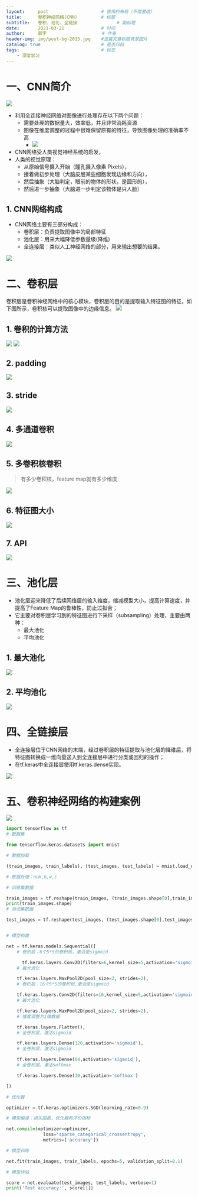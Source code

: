 ```yaml
---
layout:     post                    # 使用的布局（不需要改）
title:      卷积神经网络(CNN)		    # 标题 
subtitle:   卷积、池化、全链接   			# 副标题
date:       2021-03-21              # 时间
author:     新宇                     # 作者
header-img: img/post-bg-2015.jpg    #这篇文章标题背景图片
catalog: true                       # 是否归档
tags:                               # 标签
    - 深度学习
---
```

# 一、CNN简介
![](https://tva1.sinaimg.cn/large/008eGmZEly1goql7dhpnlj30l208atca.jpg)
- 利用全连接神经网络对图像进行处理存在以下两个问题：
	- 需要处理的数据量大，效率低，并且非常消耗资源
	- 图像在维度调整的过程中很难保留原有的特征，导致图像处理的准确率不高
		- ![](https://tva1.sinaimg.cn/large/008eGmZEly1goql8zfr8nj30lm0amgn3.jpg)
- CNN网络受人类视觉神经系统的启发，
- 人类的视觉原理：
	- 从原始信号摄入开始（瞳孔摄入像素 Pixels），
	- 接着做初步处理（大脑皮层某些细胞发现边缘和方向），
	- 然后抽象（大脑判定，眼前的物体的形状，是圆形的），
	- 然后进一步抽象（大脑进一步判定该物体是只人脸）

## 1. CNN网络构成
- CNN网络主要有三部分构成：
	- 卷积层：负责提取图像中的局部特征
	- 池化层：用来大幅降低参数量级(降维)
	- 全连接层：类似人工神经网络的部分，用来输出想要的结果。

![](https://tva1.sinaimg.cn/large/008eGmZEly1goqld39p53j30lf04tjs6.jpg)

# 二、卷积层
卷积层是卷积神经网络中的核心模块，卷积层的目的是提取输入特征图的特征，如下图所示，卷积核可以提取图像中的边缘信息。
![](https://tva1.sinaimg.cn/large/008eGmZEly1goqldpia18j30kq09vdkb.jpg)

## 1. 卷积的计算方法
![](https://tva1.sinaimg.cn/large/008eGmZEly1goqlo2zb7xj30m00ihdi9.jpg)
![](https://tva1.sinaimg.cn/large/008eGmZEly1goqloc0svhj30ll0hg40t.jpg)

## 2. padding
![](https://tva1.sinaimg.cn/large/008eGmZEly1goqlol0ayfj30ll0dgwfu.jpg)

## 3. stride
![](https://tva1.sinaimg.cn/large/008eGmZEly1goqlp58jc0j30l90a4q42.jpg)

## 4. 多通道卷积
![](https://tva1.sinaimg.cn/large/008eGmZEly1gosiwlmd9tj30ma0l4n0p.jpg)

## 5. 多卷积核卷积
> 有多少卷积核，feature map就有多少维度

![](https://tva1.sinaimg.cn/large/008eGmZEly1gosix8ncgjj30ln0b8jsx.jpg)

## 6. 特征图大小
![](https://tva1.sinaimg.cn/large/008eGmZEly1gosixyjapij30lw0en0ue.jpg)

## 7. API
![](https://tva1.sinaimg.cn/large/008eGmZEly1gosiybf0u3j30lv0cwq7d.jpg)

# 三、池化层
- 池化层迎来降低了后续网络层的输入维度，缩减模型大小，提高计算速度，并提高了Feature Map的鲁棒性，防止过拟合；
- 它主要对卷积层学习到的特征图进行下采样（subsampling）处理，主要由两种：
	- 最大池化
	- 平均池化

## 1. 最大池化
![](https://tva1.sinaimg.cn/large/008eGmZEly1gosj09f1s9j30lh0i8wgd.jpg)

## 2. 平均池化
![](https://tva1.sinaimg.cn/large/008eGmZEly1gosj0hhidij30li0c9dh2.jpg)


# 四、全链接层
- 全连接层位于CNN网络的末端，经过卷积层的特征提取与池化层的降维后，将特征图转换成一维向量送入到全连接层中进行分类或回归的操作；
- 在tf.keras中全连接层使用tf.keras.dense实现。

![](https://tva1.sinaimg.cn/large/008eGmZEly1gosj1389iqj30ky09a403.jpg)


# 五、卷积神经网络的构建案例
![](https://tva1.sinaimg.cn/large/008eGmZEly1gosj20bz5lj30lu0930uj.jpg)

```python
import tensorflow as tf
# 数据集

from tensorflow.keras.datasets import mnist

# 数据加载

(train_images, train_labels), (test_images, test_labels) = mnist.load_data()

# 数据处理：num,h,w,c

# 训练集数据

train_images = tf.reshape(train_images, (train_images.shape[0],train_images.shape[1],train_images.shape[2], 1))
print(train_images.shape)
# 测试集数据

test_images = tf.reshape(test_images, (test_images.shape[0],test_images.shape[1],test_images.shape[2], 1))


# 模型构建

net = tf.keras.models.Sequential([
    # 卷积层：6个5*5的卷积核，激活是sigmoid

      tf.keras.layers.Conv2D(filters=6,kernel_size=5,activation='sigmoid',input_shape=  (28,28,1)),
    # 最大池化

    tf.keras.layers.MaxPool2D(pool_size=2, strides=2),
    # 卷积层：16个5*5的卷积核,激活是sigmoid

    tf.keras.layers.Conv2D(filters=16,kernel_size=5,activation='sigmoid'),
    # 最大池化

    tf.keras.layers.MaxPool2D(pool_size=2, strides=2),
    # 维度调整为1维数据

    tf.keras.layers.Flatten(),
    # 全卷积层，激活sigmoid

    tf.keras.layers.Dense(120,activation='sigmoid'),
    # 全卷积层，激活sigmoid

    tf.keras.layers.Dense(84,activation='sigmoid'),
    # 全卷积层，激活softmax

    tf.keras.layers.Dense(10,activation='softmax')

])

# 优化器

optimizer = tf.keras.optimizers.SGD(learning_rate=0.9)

# 模型编译：损失函数，优化器和评价指标

net.compile(optimizer=optimizer,
              loss='sparse_categorical_crossentropy',
              metrics=['accuracy'])

# 模型训练

net.fit(train_images, train_labels, epochs=5, validation_split=0.1)

# 模型评估

score = net.evaluate(test_images, test_labels, verbose=1)
print('Test accuracy:', score[1])
```

